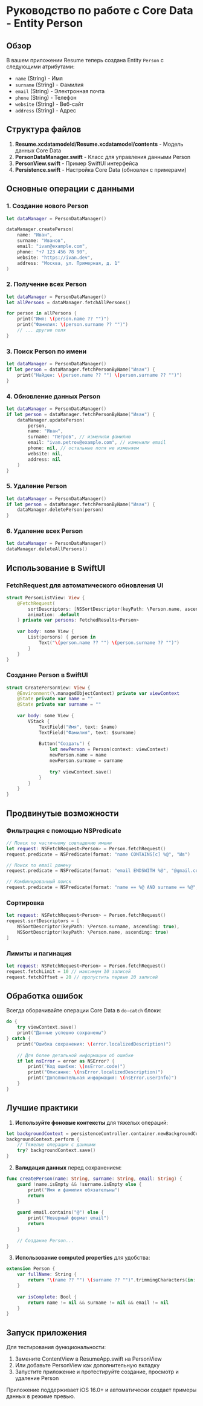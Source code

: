 # Руководство по работе с Core Data - Entity Person

## Обзор

В вашем приложении Resume теперь создана Entity `Person` с следующими атрибутами:
- `name` (String) - Имя
- `surname` (String) - Фамилия  
- `email` (String) - Электронная почта
- `phone` (String) - Телефон
- `website` (String) - Веб-сайт
- `address` (String) - Адрес

## Структура файлов

1. **Resume.xcdatamodeld/Resume.xcdatamodel/contents** - Модель данных Core Data
2. **PersonDataManager.swift** - Класс для управления данными Person
3. **PersonView.swift** - Пример SwiftUI интерфейса
4. **Persistence.swift** - Настройка Core Data (обновлен с примерами)

## Основные операции с данными

### 1. Создание нового Person

```swift
let dataManager = PersonDataManager()

dataManager.createPerson(
    name: "Иван",
    surname: "Иванов",
    email: "ivan@example.com",
    phone: "+7 123 456 78 90",
    website: "https://ivan.dev",
    address: "Москва, ул. Примерная, д. 1"
)
```

### 2. Получение всех Person

```swift
let dataManager = PersonDataManager()
let allPersons = dataManager.fetchAllPersons()

for person in allPersons {
    print("Имя: \(person.name ?? "")")
    print("Фамилия: \(person.surname ?? "")")
    // ... другие поля
}
```

### 3. Поиск Person по имени

```swift
let dataManager = PersonDataManager()
if let person = dataManager.fetchPersonByName("Иван") {
    print("Найден: \(person.name ?? "") \(person.surname ?? "")")
}
```

### 4. Обновление данных Person

```swift
let dataManager = PersonDataManager()
if let person = dataManager.fetchPersonByName("Иван") {
    dataManager.updatePerson(
        person,
        name: "Иван",
        surname: "Петров", // изменили фамилию
        email: "ivan.petrov@example.com", // изменили email
        phone: nil, // остальные поля не изменяем
        website: nil,
        address: nil
    )
}
```

### 5. Удаление Person

```swift
let dataManager = PersonDataManager()
if let person = dataManager.fetchPersonByName("Иван") {
    dataManager.deletePerson(person)
}
```

### 6. Удаление всех Person

```swift
let dataManager = PersonDataManager()
dataManager.deleteAllPersons()
```

## Использование в SwiftUI

### FetchRequest для автоматического обновления UI

```swift
struct PersonListView: View {
    @FetchRequest(
        sortDescriptors: [NSSortDescriptor(keyPath: \Person.name, ascending: true)],
        animation: .default
    ) private var persons: FetchedResults<Person>
    
    var body: some View {
        List(persons) { person in
            Text("\(person.name ?? "") \(person.surname ?? "")")
        }
    }
}
```

### Создание Person в SwiftUI

```swift
struct CreatePersonView: View {
    @Environment(\.managedObjectContext) private var viewContext
    @State private var name = ""
    @State private var surname = ""
    
    var body: some View {
        VStack {
            TextField("Имя", text: $name)
            TextField("Фамилия", text: $surname)
            
            Button("Создать") {
                let newPerson = Person(context: viewContext)
                newPerson.name = name
                newPerson.surname = surname
                
                try? viewContext.save()
            }
        }
    }
}
```

## Продвинутые возможности

### Фильтрация с помощью NSPredicate

```swift
// Поиск по частичному совпадению имени
let request: NSFetchRequest<Person> = Person.fetchRequest()
request.predicate = NSPredicate(format: "name CONTAINS[c] %@", "Ив")

// Поиск по email домену
request.predicate = NSPredicate(format: "email ENDSWITH %@", "@gmail.com")

// Комбинированный поиск
request.predicate = NSPredicate(format: "name == %@ AND surname == %@", "Иван", "Иванов")
```

### Сортировка

```swift
let request: NSFetchRequest<Person> = Person.fetchRequest()
request.sortDescriptors = [
    NSSortDescriptor(keyPath: \Person.surname, ascending: true),
    NSSortDescriptor(keyPath: \Person.name, ascending: true)
]
```

### Лимиты и пагинация

```swift
let request: NSFetchRequest<Person> = Person.fetchRequest()
request.fetchLimit = 10 // максимум 10 записей
request.fetchOffset = 20 // пропустить первые 20 записей
```

## Обработка ошибок

Всегда оборачивайте операции Core Data в `do-catch` блоки:

```swift
do {
    try viewContext.save()
    print("Данные успешно сохранены")
} catch {
    print("Ошибка сохранения: \(error.localizedDescription)")
    
    // Для более детальной информации об ошибке
    if let nsError = error as NSError? {
        print("Код ошибки: \(nsError.code)")
        print("Описание: \(nsError.localizedDescription)")
        print("Дополнительная информация: \(nsError.userInfo)")
    }
}
```

## Лучшие практики

1. **Используйте фоновые контексты** для тяжелых операций:
```swift
let backgroundContext = persistenceController.container.newBackgroundContext()
backgroundContext.perform {
    // Тяжелые операции с данными
    try? backgroundContext.save()
}
```

2. **Валидация данных** перед сохранением:
```swift
func createPerson(name: String, surname: String, email: String) {
    guard !name.isEmpty && !surname.isEmpty else {
        print("Имя и фамилия обязательны")
        return
    }
    
    guard email.contains("@") else {
        print("Неверный формат email")
        return
    }
    
    // Создание Person...
}
```

3. **Использование computed properties** для удобства:
```swift
extension Person {
    var fullName: String {
        return "\(name ?? "") \(surname ?? "")".trimmingCharacters(in: .whitespaces)
    }
    
    var isComplete: Bool {
        return name != nil && surname != nil && email != nil
    }
}
```

## Запуск приложения

Для тестирования функциональности:

1. Замените ContentView в ResumeApp.swift на PersonView
2. Или добавьте PersonView как дополнительную вкладку
3. Запустите приложение и протестируйте создание, просмотр и удаление Person

Приложение поддерживает iOS 16.0+ и автоматически создает примеры данных в режиме превью. 